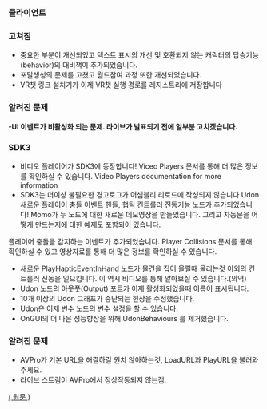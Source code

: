 ### 클라이언트

### 고쳐짐

* 중요한 부분이 개선되었고 텍스트 표시의 개선 및 호환되지 않는 캐릭터의 탑승기능(behavior)의 대비책이 추가되었습니다.
* 포탈생성의 문제를 고쳤고 월드참여 과정 또한 개선되었습니다.
* VR챗 링크 설치기가 이제 VR챗 실행 경로를 레지스트리에 저장합니다
### 알려진 문제
**-UI 이벤트가 비활성화 되는 문제. 라이브가 발표되기 전에 일부분 고치겠습니다.**

### SDK3
* 비디오 플레이어가 SDK3에 등장합니다! Viceo Players 문서를 통해 더 많은 정보를 확인하실 수 있습니다. Video Players documentation for more information
* SDK3는 더이상 불필요한 경고로그가 어셈블리 리로드에 작성되지 않습니다
Udon
새로운 플레이어 충돌 이벤트 핸들, 햅틱 컨트롤러 진동기능 노드가 추가되었습니다! Momo가 두 노드에 대한 새로운 데모영상을 만들었습니다. 그리고 자동문을 어떻게 만드는지에 대한 예제도 포함되어 있습니다.

플레이어 충돌을 감지하는 이벤트가 추가되었습니다. Player Collisions 문서를 통해 확인하실 수 있고 영상자료를 통해 더 많은 정보를 확인하실 수 있습니다.

* 새로운 PlayHapticEventInHand 노드가 물건을 집어 올릴때 울리는것 이외의 컨트롤러 진동을 일으킵니다. 이 역시 비디오를 통해 알아보실 수 있습니다.(의역)
* Udon 노드의 아웃풋(Output) 포트가 이제 활성화되었을때 이름이 표시됩니다.
* 10개 이상의 Udon 그래프가 중단되는 현상을 수정했습니다.
* Udon은 이제 변수 노드의 변수 설정을 할 수 있습니다.
* OnGUI의 더 나은 성능향상을 위해 UdonBehaviours 를 제거했습니다.

### 알려진 문제
* AVPro가 기본 URL을 해결하길 원치 않아하는것, LoadURL과 PlayURL을 불러와주세요.
* 라이브 스트림이 AVPro에서 정상작동되지 않는점.

[( 원문 )](https://docs.vrchat.com/v2020.3.3/docs/latest-release)